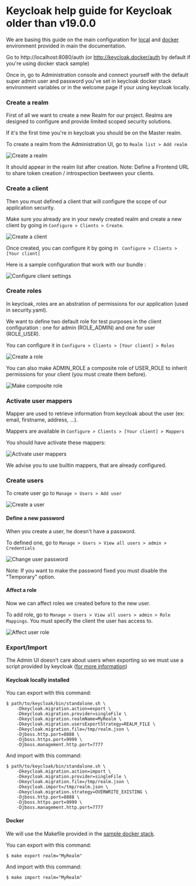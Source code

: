 # Keycloak help guide for Keycloak older than v19.0.0

We are basing this guide on the main configuration for [local](../../../../#basic) and [docker](../../../../#docker) environment provided in main the documentation.

Go to http://localhost:8080/auth (or http://keycloak.docker/auth by default if you're using docker stack sample)

Once in, go to Administration console and connect yourself with the default super admin user and password you've set in keycloak docker stack environment variables or in the welcome page if your using keycloak locally.

### Create a realm

First of all we want to create a new Realm for our project. Realms are designed to configure and provide limited scoped security solutions.

If it's the first time you're in keycloak you should be on the Master realm.

To create a realm from the Administration UI, go to ```Realm list > Add realm```

![Create a realm](screenshots/create-a-realm.png)

It should appear in the realm list after creation.
Note: Define a Frontend URL to share token creation / introspection beetween your clients.

### Create a client

Then you must defined a client that will configure the scope of our application security.

Make sure you already are in your newly created realm and create a new client by going in ```Configure > Clients > Create```.

![Create a client](screenshots/create-a-client.png)

Once created, you can configure it by going in ``` Configure > Clients > [Your client]```

Here is a sample configuration that work with our bundle :

![Configure client settings](screenshots/configure-client-settings.png)

### Create roles

In keycloak, roles are an abstration of permissions for our application (used in security.yaml).

We want to define two default role for test purposes in the client configuration : one for admin (ROLE_ADMIN) and one for user (ROLE_USER).

You can configure it in ```Configure > Clients > [Your client] > Roles```

![Create a role](screenshots/create-a-role.png)

You can also make ADMIN_ROLE a composite role of USER_ROLE to inherit permissions for your client (you must create them before).

![Make composite role](screenshots/make-composite-role.png)

### Activate user mappers

Mapper are used to retrieve information from keycloak about the user (ex: email, firstname, address, ...).

Mappers are available in ```Configure > Clients > [Your client] > Mappers```

You should have activate these mappers:

![Activate user mappers](screenshots/activate-user-mappers.png)

We advise you to use builtin mappers, that are already configured.

### Create users

To create user go to ```Manage > Users > Add user```

![Create a user](screenshots/create-a-user.png)

#### Define a new password

When you create a user, he doesn't have a password.

To defined one, go to ```Manage > Users > View all users > admin > Credentials```

![Change user password](screenshots/change-user-password.png)

Note: If you want to make the password fixed you must disable the "Temporary" option.

#### Affect a role

Now we can affect roles we created before to the new user.

To add role, go to ```Manage > Users > View all users > admin > Role Mappings```. You must specify the client the user has access to.

![Affect user role](screenshots/affect-user-role.png)

### Export/Import

The Admin UI doesn't care about users when exporting so we must use a script provided by keycloak ([for more information](https://www.keycloak.org/docs/2.5/server_admin/topics/export-import.html))

#### Keycloak locally installed

You can export with this command:

```shell
$ path/to/keycloak/bin/standalone.sh \
    -Dkeycloak.migration.action=export \
    -Dkeycloak.migration.provider=singleFile \
    -Dkeycloak.migration.realmName=MyRealm \
    -Dkeycloak.migration.usersExportStrategy=REALM_FILE \
    -Dkeycloak.migration.file=/tmp/realm.json \
    -Djboss.http.port=8888 \
    -Djboss.https.port=9999 \
    -Djboss.management.http.port=7777
```

And import with this command:

```shell
$ path/to/keycloak/bin/standalone.sh \
    -Dkeycloak.migration.action=import \
    -Dkeycloak.migration.provider=singleFile \
    -Dkeycloak.migration.file=/tmp/realm.json \
    -Dkeycloak.import=/tmp/realm.json \
    -Dkeycloak.migration.strategy=OVERWRITE_EXISTING \
    -Djboss.http.port=8888 \
    -Djboss.https.port=9999 \
    -Djboss.management.http.port=7777
```

#### Docker

We will use the Makefile provided in the [sample docker stack](./Resources/docs/example).

You can export with this command:

```shell
$ make export realm="MyRealm"
```

And import with this command:

```shell
$ make import realm="MyRealm"
```
